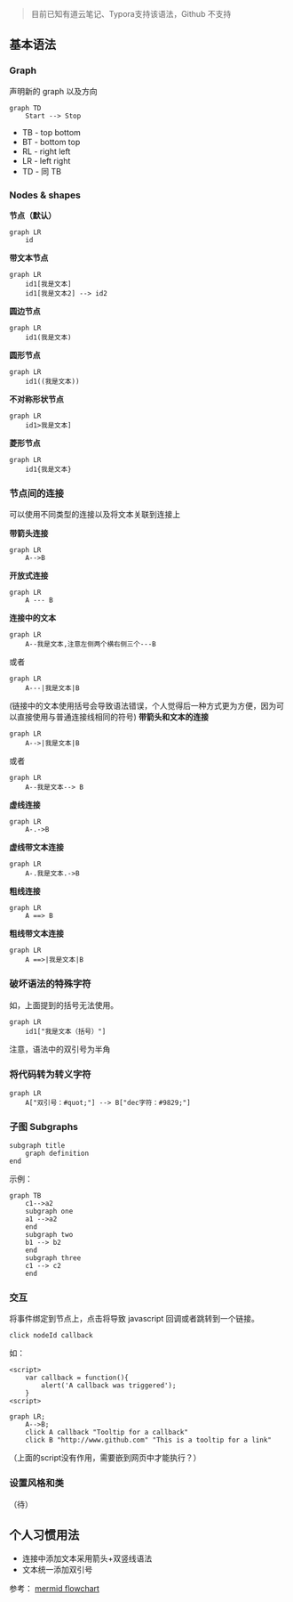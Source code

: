 > 目前已知有道云笔记、Typora支持该语法，Github 不支持
## 基本语法
### Graph
声明新的 graph 以及方向
```mermaid
graph TD
    Start --> Stop
```
+ TB - top bottom
+ BT - bottom top
+ RL - right left
+ LR - left right
+ TD - 同 TB


### Nodes & shapes
**节点（默认）**

```mermaid
graph LR
    id
```
**带文本节点**

```mermaid
graph LR
    id1[我是文本]
    id1[我是文本2] --> id2
```
**圆边节点**

```
graph LR
    id1(我是文本)
```
**圆形节点**

```mermaid
graph LR
    id1((我是文本))
```
**不对称形状节点**

```mermaid
graph LR
    id1>我是文本]
```
**菱形节点**

```mermaid
graph LR
    id1{我是文本}
```

### 节点间的连接
可以使用不同类型的连接以及将文本关联到连接上

**带箭头连接**

```mermaid
graph LR
    A-->B
```
**开放式连接**

```mermaid
graph LR
    A --- B
```
**连接中的文本**

```mermaid
graph LR
    A--我是文本,注意左侧两个横右侧三个---B
```
或者

```mermaid
graph LR
    A---|我是文本|B
```
(链接中的文本使用括号会导致语法错误，个人觉得后一种方式更为方便，因为可以直接使用与普通连接线相同的符号)
**带箭头和文本的连接**

```mermaid
graph LR
    A-->|我是文本|B
```
或者

```mermaid
graph LR
    A--我是文本--> B
```
**虚线连接**

```mermaid
graph LR
    A-.->B
```
**虚线带文本连接**

```mermaid
graph LR
    A-.我是文本.->B
```
**粗线连接**

```mermaid
graph LR
    A ==> B
```
**粗线带文本连接**

```mermaid
graph LR
    A ==>|我是文本|B
```

### 破坏语法的特殊字符
如，上面提到的括号无法使用。    

```mermaid
graph LR
    id1["我是文本（括号）"]
```
注意，语法中的双引号为半角

### 将代码转为转义字符

```mermaid
graph LR
    A["双引号：#quot;"] --> B["dec字符：#9829;"]
```

### 子图 Subgraphs

```
subgraph title
    graph definition
end
```
示例：

```mermaid
graph TB
    c1-->a2
    subgraph one
    a1 -->a2
    end
    subgraph two
    b1 --> b2
    end
    subgraph three
    c1 --> c2
    end
```

### 交互
将事件绑定到节点上，点击将导致 javascript 回调或者跳转到一个链接。

```
click nodeId callback
```
如：

```
<script>
    var callback = function(){
        alert('A callback was triggered');
    }
<script>
```
```mermaid
graph LR;
    A-->B;
    click A callback "Tooltip for a callback"
    click B "http://www.github.com" "This is a tooltip for a link"
```
（上面的script没有作用，需要嵌到网页中才能执行？）


### 设置风格和类
（待）






## 个人习惯用法
+ 连接中添加文本采用箭头+双竖线语法
+ 文本统一添加双引号








参考：
[mermid flowchart](https://mermaidjs.github.io/flowchart.html)